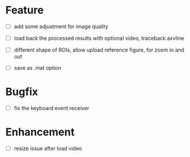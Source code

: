 # Feature

- [ ] add some adjustment for image quality
- [ ] load back the processed results with optional video, traceback axvline
- [ ] different shape of ROIs, allow upload reference figure, for zoom in and out
- [ ] save as .mat option


# Bugfix
- [ ] fix the keyboard event receiver

# Enhancement

- [ ] resize issue after load video